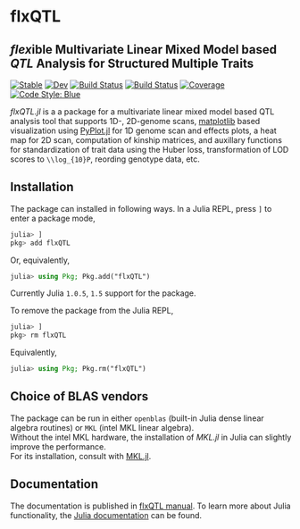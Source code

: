 # flxQTL
## *flex*ible Multivariate Linear Mixed Model based *QTL* Analysis for Structured Multiple Traits 

[![Stable](https://img.shields.io/badge/docs-stable-blue.svg)](https://hkim89.github.io/flxQTL.jl/stable)
[![Dev](https://img.shields.io/badge/docs-dev-blue.svg)](https://hkim89.github.io/flxQTL.jl/dev)
[![Build Status](https://travis-ci.com/hkim89/flxQTL.jl.svg?branch=master)](https://travis-ci.com/hkim89/flxQTL.jl)
[![Build Status](https://ci.appveyor.com/api/projects/status/github/hkim89/flxQTL.jl?svg=true)](https://ci.appveyor.com/project/hkim89/flxQTL-jl)
[![Coverage](https://codecov.io/gh/hkim89/flxQTL.jl/branch/master/graph/badge.svg)](https://codecov.io/gh/hkim89/flxQTL.jl)
[![Code Style: Blue](https://img.shields.io/badge/code%20style-blue-4495d1.svg)](https://github.com/invenia/BlueStyle)

*flxQTL.jl* is a a package for a multivariate linear mixed model based QTL analysis tool that supports 1D-, 2D-genome scans, 
[matplotlib]((http://matplotlib.org/)) based visualization using [PyPlot.jl](https://github.com/JuliaPy/PyPlot.jl) for 1D genome scan and effects plots, 
a heat map for 2D scan, computation of kinship matrices, and auxillary functions for standardization of trait data using the Huber loss, transformation of LOD scores to ``\\log_{10}P``, 
reording genotype data, etc.  

## Installation

The package can installed in following ways.
In a Julia REPL, press `]` to enter a package mode,

```julia
julia> ]
pkg> add flxQTL
```

Or, equivalently, 

```julia
julia> using Pkg; Pkg.add("flxQTL")
```
Currently Julia `1.0.5`, `1.5` support for the package.


To remove the package from the Julia REPL,

```julia
julia> ] 
pkg> rm flxQTL
```
Equivalently,

```julia
julia> using Pkg; Pkg.rm("flxQTL")
```

## Choice of BLAS vendors

The package can be run in either `openblas` (built-in Julia dense linear algebra routines) or `MKL` (intel MKL linear algebra).  
Without the intel MKL hardware, the installation of *MKL.jl* in Julia can slightly improve the performance.  
For its installation, consult with [MKL.jl](https://github.com/JuliaComputing/MKL.jl).

## Documentation

The documentation is published in [flxQTL manual](https://hkim89.github.io/flxQTL.jl/stable).  To learn more about Julia functionality, the [Julia documentation](https://julialang.org) can be found.